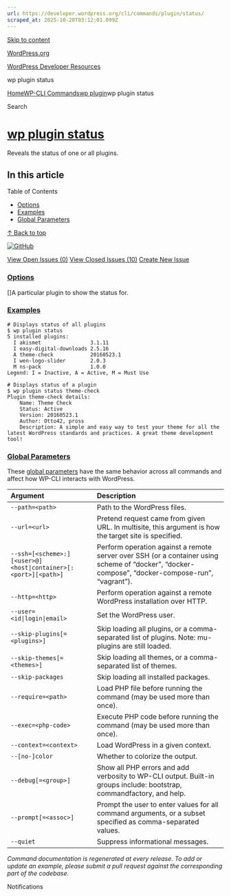 ```yaml
---
url: https://developer.wordpress.org/cli/commands/plugin/status/
scraped_at: 2025-10-20T03:12:01.099Z
---
```


[Skip to content](https://developer.wordpress.org/cli/commands/plugin/status/#wp--skip-link--target)

[WordPress.org](https://wordpress.org/)

[WordPress Developer Resources](https://developer.wordpress.org/)

wp plugin status


[Home](https://developer.wordpress.org/)[WP-CLI Commands](https://developer.wordpress.org/cli/commands/)[wp plugin](https://developer.wordpress.org/cli/commands/plugin/)wp plugin status

Search

# [wp plugin status](https://developer.wordpress.org/cli/commands/plugin/status/)

Reveals the status of one or all plugins.

## In this article

Table of Contents

- [Options](https://developer.wordpress.org/cli/commands/plugin/status/#options)
- [Examples](https://developer.wordpress.org/cli/commands/plugin/status/#examples)
- [Global Parameters](https://developer.wordpress.org/cli/commands/plugin/status/#global-parameters)

[↑ Back to top](https://developer.wordpress.org/cli/commands/plugin/status/#wp--skip-link--target)

[![GitHub](https://make.wordpress.org/cli/wp-content/plugins/wporg-cli/assets/images/github-mark.svg)](https://github.com/wp-cli/extension-command)

[View Open Issues (0)](https://github.com/login?return_to=%2Fissues%3Fq%3Dlabel%3Acommand%3Aplugin-status+sort%3Aupdated-desc+org%3Awp-cli+is%3Aopen) [View Closed Issues (10)](https://github.com/login?return_to=%2Fissues%3Fq%3Dlabel%3Acommand%3Aplugin-status+sort%3Aupdated-desc+org%3Awp-cli+is%3Aclosed) [Create New Issue](https://github.com/wp-cli/extension-command/issues/new)

### [Options](https://developer.wordpress.org/cli/commands/plugin/status/\#options)

\[<plugin>\]A particular plugin to show the status for.

### [Examples](https://developer.wordpress.org/cli/commands/plugin/status/\#examples)

```
# Displays status of all plugins
$ wp plugin status
5 installed plugins:
  I akismet                3.1.11
  I easy-digital-downloads 2.5.16
  A theme-check            20160523.1
  I wen-logo-slider        2.0.3
  M ns-pack                1.0.0
Legend: I = Inactive, A = Active, M = Must Use

# Displays status of a plugin
$ wp plugin status theme-check
Plugin theme-check details:
    Name: Theme Check
    Status: Active
    Version: 20160523.1
    Author: Otto42, pross
    Description: A simple and easy way to test your theme for all the latest WordPress standards and practices. A great theme development tool!

```

### [Global Parameters](https://developer.wordpress.org/cli/commands/plugin/status/\#global-parameters)

These [global parameters](https://make.wordpress.org/cli/handbook/config/) have the same behavior across all commands and affect how WP-CLI interacts with WordPress.

| **Argument** | **Description** |
| :-- | :-- |
| `--path=<path>` | Path to the WordPress files. |
| `--url=<url>` | Pretend request came from given URL. In multisite, this argument is how the target site is specified. |
| `--ssh=[<scheme>:][<user>@]<host\|container>[:<port>][<path>]` | Perform operation against a remote server over SSH (or a container using scheme of “docker”, “docker-compose”, “docker-compose-run”, “vagrant”). |
| `--http=<http>` | Perform operation against a remote WordPress installation over HTTP. |
| `--user=<id\|login\|email>` | Set the WordPress user. |
| `--skip-plugins[=<plugins>]` | Skip loading all plugins, or a comma-separated list of plugins. Note: mu-plugins are still loaded. |
| `--skip-themes[=<themes>]` | Skip loading all themes, or a comma-separated list of themes. |
| `--skip-packages` | Skip loading all installed packages. |
| `--require=<path>` | Load PHP file before running the command (may be used more than once). |
| `--exec=<php-code>` | Execute PHP code before running the command (may be used more than once). |
| `--context=<context>` | Load WordPress in a given context. |
| `--[no-]color` | Whether to colorize the output. |
| `--debug[=<group>]` | Show all PHP errors and add verbosity to WP-CLI output. Built-in groups include: bootstrap, commandfactory, and help. |
| `--prompt[=<assoc>]` | Prompt the user to enter values for all command arguments, or a subset specified as comma-separated values. |
| `--quiet` | Suppress informational messages. |

_Command documentation is regenerated at every release. To add or update an example, please submit a pull request against the corresponding part of the codebase._

Notifications